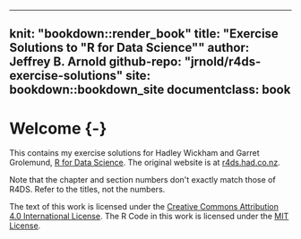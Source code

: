 

---
knit: "bookdown::render_book"
title: "Exercise Solutions to \"R for Data Science\""
author: Jeffrey B. Arnold
github-repo: "jrnold/r4ds-exercise-solutions"
site: bookdown::bookdown_site
documentclass: book
---

# Welcome {-}

This contains my exercise solutions for Hadley Wickham and Garret Grolemund, [R for Data Science](http://amzn.to/2aHLAQ1). The original website is at [r4ds.had.co.nz](http://r4ds.had.co.nz/).

Note that the chapter and section numbers don't exactly match those of R4DS.
Refer to the titles, not the numbers.

The text of this work is licensed under the [Creative Commons Attribution 4.0 International License](http://creativecommons.org/licenses/by/4.0/).
The R Code in this work is licensed under the [MIT License](https://opensource.org/licenses/MIT).
